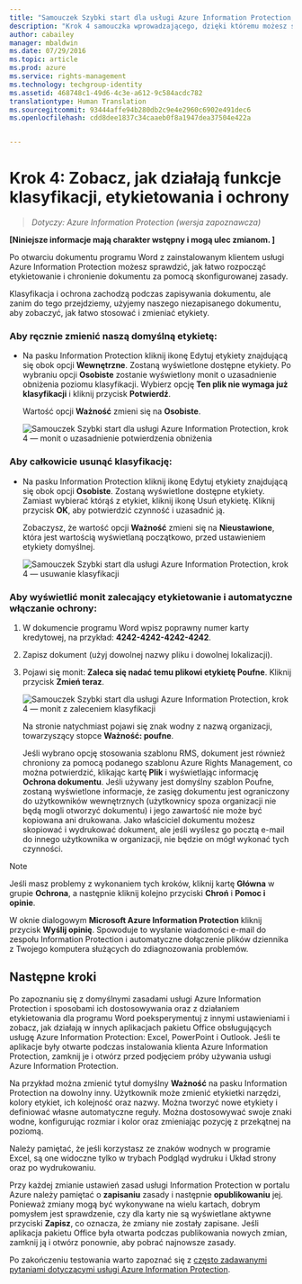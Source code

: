 ```yaml
---
title: "Samouczek Szybki start dla usługi Azure Information Protection, krok 4 | Azure Rights Management"
description: "Krok 4 samouczka wprowadzającego, dzięki któremu możesz szybko wypróbować usługę Microsoft Azure Information Protection dla swojej organizacji. Wystarczą 4 proste kroki, które powinny zająć mniej niż 15 minut."
author: cabailey
manager: mbaldwin
ms.date: 07/29/2016
ms.topic: article
ms.prod: azure
ms.service: rights-management
ms.technology: techgroup-identity
ms.assetid: 468748c1-49d6-4c3e-a612-9c584acdc782
translationtype: Human Translation
ms.sourcegitcommit: 93444affe94b280db2c9e4e2960c6902e491dec6
ms.openlocfilehash: cdd8dee1837c34caaeb0f8a1947dea37504e422a


---
```


# Krok 4: Zobacz, jak działają funkcje klasyfikacji, etykietowania i ochrony 

>*Dotyczy: Azure Information Protection (wersja zapoznawcza)*

**[Niniejsze informacje mają charakter wstępny i mogą ulec zmianom. ]**

Po otwarciu dokumentu programu Word z zainstalowanym klientem usługi Azure Information Protection możesz sprawdzić, jak łatwo rozpocząć etykietowanie i chronienie dokumentu za pomocą skonfigurowanej zasady.

Klasyfikacja i ochrona zachodzą podczas zapisywania dokumentu, ale zanim do tego przejdziemy, użyjemy naszego niezapisanego dokumentu, aby zobaczyć, jak łatwo stosować i zmieniać etykiety.

### Aby ręcznie zmienić naszą domyślną etykietę:

- Na pasku Information Protection kliknij ikonę Edytuj etykiety znajdującą się obok opcji **Wewnętrzne**. Zostaną wyświetlone dostępne etykiety. Po wybraniu opcji **Osobiste** zostanie wyświetlony monit o uzasadnienie obniżenia poziomu klasyfikacji. Wybierz opcję **Ten plik nie wymaga już klasyfikacji** i kliknij przycisk **Potwierdź**.  

    Wartość opcji **Ważność** zmieni się na **Osobiste**.

    ![Samouczek Szybki start dla usługi Azure Information Protection, krok 4 — monit o uzasadnienie potwierdzenia obniżenia](../media/confirm-lowering.png)

### Aby całkowicie usunąć klasyfikację:

- Na pasku Information Protection kliknij ikonę Edytuj etykiety znajdującą się obok opcji **Osobiste**. Zostaną wyświetlone dostępne etykiety. Zamiast wybierać którąś z etykiet, kliknij ikonę Usuń etykietę. Kliknij przycisk **OK**, aby potwierdzić czynność i uzasadnić ją.  

    Zobaczysz, że wartość opcji **Ważność** zmieni się na **Nieustawione**, która jest wartością wyświetlaną początkowo, przed ustawieniem etykiety domyślnej.

    ![Samouczek Szybki start dla usługi Azure Information Protection, krok 4 — usuwanie klasyfikacji](../media/sensitivity-not-set.png)


### Aby wyświetlić monit zalecający etykietowanie i automatyczne włączanie ochrony:

1. W dokumencie programu Word wpisz poprawny numer karty kredytowej, na przykład: **4242-4242-4242-4242**. 

2. Zapisz dokument (użyj dowolnej nazwy pliku i dowolnej lokalizacji). 

3. Pojawi się monit: **Zaleca się nadać temu plikowi etykietę Poufne**. Kliknij przycisk **Zmień teraz**.

    ![Samouczek Szybki start dla usługi Azure Information Protection, krok 4 — monit z zaleceniem klasyfikacji](../media/change-now.png)

    Na stronie natychmiast pojawi się znak wodny z nazwą organizacji, towarzyszący stopce **Ważność: poufne**. 

    Jeśli wybrano opcję stosowania szablonu RMS, dokument jest również chroniony za pomocą podanego szablonu Azure Rights Management, co można potwierdzić, klikając kartę **Plik** i wyświetlając informację **Ochrona dokumentu**. Jeśli używany jest domyślny szablon Poufne, zostaną wyświetlone informacje, że zasięg dokumentu jest ograniczony do użytkowników wewnętrznych (użytkownicy spoza organizacji nie będą mogli otworzyć dokumentu) i jego zawartość nie może być kopiowana ani drukowana. Jako właściciel dokumentu możesz skopiować i wydrukować dokument, ale jeśli wyślesz go pocztą e-mail do innego użytkownika w organizacji, nie będzie on mógł wykonać tych czynności.

> [!NOTE]
>Jeśli masz problemy z wykonaniem tych kroków, kliknij kartę **Główna** w grupie **Ochrona**, a następnie kliknij kolejno przyciski **Chroń** i **Pomoc i opinie**. 
>
>W oknie dialogowym **Microsoft Azure Information Protection** kliknij przycisk **Wyślij opinię**. Spowoduje to wysłanie wiadomości e-mail do zespołu Information Protection i automatyczne dołączenie plików dziennika z Twojego komputera służących do zdiagnozowania problemów.

##  Następne kroki

Po zapoznaniu się z domyślnymi zasadami usługi Azure Information Protection i sposobami ich dostosowywania oraz z działaniem etykietowania dla programu Word poeksperymentuj z innymi ustawieniami i zobacz, jak działają w innych aplikacjach pakietu Office obsługujących usługę Azure Information Protection: Excel, PowerPoint i Outlook. Jeśli te aplikacje były otwarte podczas instalowania klienta Azure Information Protection, zamknij je i otwórz przed podjęciem próby używania usługi Azure Information Protection.

Na przykład można zmienić tytuł domyślny **Ważność** na pasku Information Protection na dowolny inny. Użytkownik może zmienić etykietki narzędzi, kolory etykiet, ich kolejność oraz nazwy. Można tworzyć nowe etykiety i definiować własne automatyczne reguły. Można dostosowywać swoje znaki wodne, konfigurując rozmiar i kolor oraz zmieniając pozycję z przekątnej na poziomą.

Należy pamiętać, że jeśli korzystasz ze znaków wodnych w programie Excel, są one widoczne tylko w trybach Podgląd wydruku i Układ strony oraz po wydrukowaniu.

Przy każdej zmianie ustawień zasad usługi Information Protection w portalu Azure należy pamiętać o **zapisaniu** zasady i następnie **opublikowaniu** jej. Ponieważ zmiany mogą być wykonywane na wielu kartach, dobrym pomysłem jest sprawdzenie, czy dla karty nie są wyświetlane aktywne przyciski **Zapisz**, co oznacza, że zmiany nie zostały zapisane. Jeśli aplikacja pakietu Office była otwarta podczas publikowania nowych zmian, zamknij ją i otwórz ponownie, aby pobrać najnowsze zasady.

Po zakończeniu testowania warto zapoznać się z [często zadawanymi pytaniami dotyczącymi usługi Azure Information Protection](faq.md).




<!--HONumber=Jul16_HO5-->


